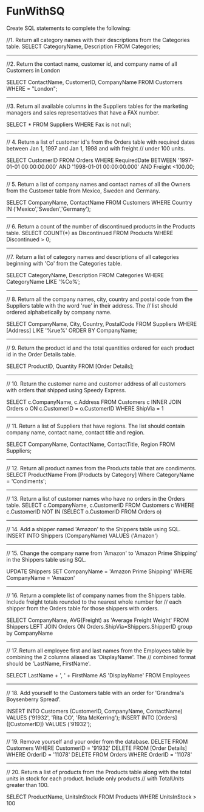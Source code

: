 # FunWithSQ
Create SQL statements to complete the following:

//1.	Return all category names with their descriptions from the Categories table.
 	SELECT CategoryName, Description FROM Categories;
________________________________________
//2.	Return the contact name, customer id, and company name of all Customers in London

SELECT ContactName, CustomerID, CompanyName FROM Customers WHERE = "London";
________________________________________
//3.	Return all available columns in the Suppliers tables for the marketing managers and sales representatives that have a FAX number. 

SELECT * FROM Suppliers WHERE Fax is not null;
________________________________________
// 4.	Return a list of customer id's from the Orders table with required dates between Jan 1, 1997 and Jan 1, 1998 and with freight 
// under 100 units.

SELECT CustomerID FROM Orders WHERE RequiredDate BETWEEN '1997-01-01 00:00:00.000' AND '1998-01-01 00:00:00.000' AND Freight <100.00;
________________________________________
// 5.	Return a list of company names and contact names of all the Owners from the Customer table from Mexico, Sweden and Germany. 

SELECT CompanyName, ContactName FROM Customers WHERE Country IN ('Mexico','Sweden','Germany');
________________________________________
// 6.	 Return a count of the number of discontinued products in the Products table.
SELECT COUNT(*) as Discontinued FROM Products WHERE Discontinued > 0;
________________________________________
//7.	Return a list of category names and descriptions of all categories beginning with 'Co' from the Categories table.

SELECT CategoryName, Description FROM Categories WHERE CategoryName LIKE '%Co%’;
________________________________________
// 8.	Return all the company names, city, country and postal code from the Suppliers table with the word 'rue' in their address. The // list should ordered alphabetically by company name.

SELECT CompanyName, City, Country, PostalCode FROM Suppliers WHERE [Address] LIKE '%rue%' ORDER BY CompanyName;
________________________________________
// 9.	Return the product id and the total quantities ordered for each product id in the Order Details table.

SELECT ProductID, Quantity  FROM [Order Details];
________________________________________
// 10.	Return the customer name and customer address of all customers with orders that shipped using Speedy Express.

SELECT c.CompanyName, c.Address FROM Customers c INNER JOIN Orders o ON c.CustomerID = o.CustomerID WHERE ShipVia = 1
________________________________________
// 11.	Return a list of Suppliers that have regions. The list should contain company name, contact name, contact title and region.

SELECT CompanyName, ContactName, ContactTitle, Region FROM Suppliers;
________________________________________
// 12.	Return all product names from the Products table that are condiments.
SELECT ProductName From [Products by Category] Where CategoryName = 'Condiments';
________________________________________
// 13.	Return a list of customer names who have no orders in the Orders table.
SELECT c.CompanyName, c.CustomerID FROM Customers c WHERE c.CustomerID NOT IN (SELECT o.CustomerID FROM Orders o)
________________________________________
// 14.	Add a shipper named 'Amazon' to the Shippers table using SQL.
INSERT INTO Shippers (CompanyName) VALUES ('Amazon')
________________________________________
// 15.	Change the company name from 'Amazon' to 'Amazon Prime Shipping' in the Shippers table using SQL.

UPDATE Shippers SET CompanyName = 'Amazon Prime Shipping' WHERE CompanyName = 'Amazon'
________________________________________
// 16.	Return a complete list of company names from the Shippers table. Include freight totals rounded to the nearest whole number for // each shipper from the Orders table for those shippers with orders.

SELECT CompanyName, AVG(Freight) as 'Average Freight Weight' FROM Shippers LEFT JOIN Orders ON Orders.ShipVia=Shippers.ShipperID group by CompanyName
________________________________________
// 17.	Return all employee first and last names from the Employees table by combining the 2 columns aliased as 'DisplayName'. The // combined format should be 'LastName, FirstName'.

SELECT LastName + ', ' + FirstName AS 'DisplayName' FROM Employees
________________________________________
// 18.	 Add yourself to the Customers table with an order for 'Grandma's Boysenberry Spread'.

INSERT INTO Customers (CustomerID, CompanyName, ContactName) 
VALUES ('91932', 'Rita CO', 'Rita McKerring');
INSERT INTO [Orders] ([CustomerID])
VALUES ('91932');
________________________________________
// 19.	Remove yourself and your order from the database.
DELETE FROM Customers WHERE CustomerID = '91932' 
DELETE FROM [Order Details] WHERE OrderID = '11078'
DELETE FROM Orders WHERE OrderID = '11078'
________________________________________
// 20.	Return a list of products from the Products table along with the total units in stock for each product. Include only products 
// with TotalUnits greater than 100.

SELECT ProductName, UnitsInStock FROM Products WHERE UnitsInStock > 100

